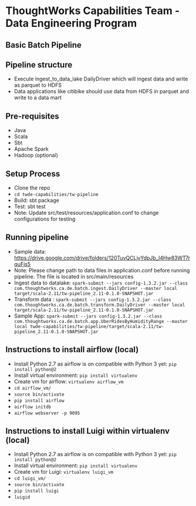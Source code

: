 # ThoughtWorks Capabilities Team - Data Engineering Program
## Basic Batch Pipeline

## Pipeline structure
* Execute ingest_to_data_lake DailyDriver which will ingest data and write as parquet to HDFS
* Data applications like citibike should use data from HDFS in parquet and write to a data mart 

## Pre-requisites
* Java
* Scala
* Sbt
* Apache Spark
* Hadoop (optional)

## Setup Process
* Clone the repo
* `cd twde-capabilities/tw-pipeline`
* Build: sbt package
* Test: sbt test
* Note: Update src/test/resources/application.conf to change configurations for testing

## Running pipeline
* Sample data: https://drive.google.com/drive/folders/120TuvQCLjvYdpJb_I4Hw83WT7rquFjs5
* Note: Please change path to data files in application.conf before running pipeline. The file is located in src/main/resources
* Ingest data to datalake: `spark-submit --jars config-1.3.2.jar --class com.thoughtworks.ca.de.batch.ingest.DailyDriver --master local target/scala-2.11/tw-pipeline_2.11-0.1.0-SNAPSHOT.jar`
* Transform data : `spark-submit --jars config-1.3.2.jar --class com.thoughtworks.ca.de.batch.transform.DailyDriver --master local target/scala-2.11/tw-pipeline_2.11-0.1.0-SNAPSHOT.jar`
* Sample App: `spark-submit --jars config-1.3.2.jar --class com.thoughtworks.ca.de.batch.app.UberRidesByHumidityRange --master local twde-capabilities/tw-pipeline/target/scala-2.11/tw-pipeline_2.11-0.1.0-SNAPSHOT.jar`

## Instructions to install airflow (local)
* Install Python 2.7 as airflow is on compatible with Python 3 yet: `pip install python@2`
* Install virtual environment: `pip install virtualenv`
* Create vm for airflow: `virtualenv airflow_vm`
* `cd airflow_vm/`
* `source bin/activate`
* `pip install airflow`
* `airflow initdb`
* `airflow webserver -p 9095`

## Instructions to install Luigi within virtualenv (local)
* Install Python 2.7 as airflow is on compatible with Python 3 yet: `pip install python@2`
* Install virtual environment: `pip install virtualenv`
* Create vm for Luigi: `virtualenv luigi_vm`
* `cd luigi_vm/`
* `source bin/activate`
* `pip install luigi`
* `luigid`

